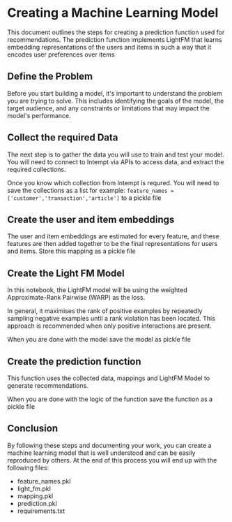 # Creating a Machine Learning Model
This document outlines the steps for creating a prediction function used for recommendations. The prediction function implements LightFM that learns embedding representations of the users and items in such a way that it encodes user preferences over items


## Define the Problem
Before you start building a model, it's important to understand the problem you are trying to solve. This includes identifying the goals of the model, the target audience, and any constraints or limitations that may impact the model's performance.

## Collect the required Data
The next step is to gather the data you will use to train and test your model. You will need to connect to Intempt via APIs to access data, and extract the required collections.

Once you know which collection from Intempt is requred. You will need to save the collections as a list for example: `feature_names = ['customer','transaction','article']` to a pickle file

## Create the user and item embeddings
The user and item embeddings are estimated for every feature, and these features are then added together to be the final representations for users and items. Store this mapping as a pickle file

## Create the Light FM Model
In this notebook, the LightFM model will be using the weighted Approximate-Rank Pairwise (WARP) as the loss.

In general, it maximises the rank of positive examples by repeatedly sampling negative examples until a rank violation has been located. This approach is recommended when only positive interactions are present.

When you are done with the model save the model as pickle file

## Create the prediction function
This function uses the collected data, mappings and LightFM Model to generate recommendations.

When you are done with the logic of the function save the function as a pickle file

## Conclusion

By following these steps and documenting your work, you can create a machine learning model that is well understood and can be easily reproduced by others. At the end of this process you will end up with the following files:
- feature_names.pkl
- light_fm.pkl
- mapping.pkl
- prediction.pkl
- requirements.txt


